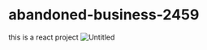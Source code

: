 # abandoned-business-2459
this is a react project
![Untitled](https://user-images.githubusercontent.com/101393695/187065870-939af5ee-c784-4925-8fe2-8ff7956ada0f.png)
